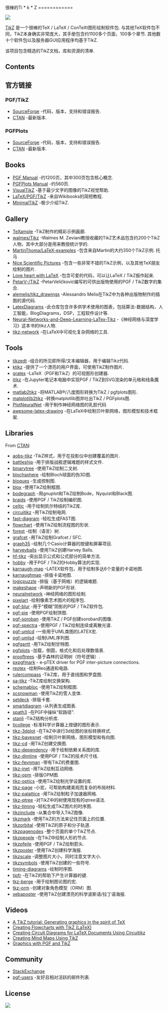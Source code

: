 <div class="github-widget" data-repo="xiaohanyu/awesome-tikz"></div>
<script async src="https://pagead2.googlesyndication.com/pagead/js/adsbygoogle.js"></script><ins class="adsbygoogle" style="display:block" data-ad-client="ca-pub-6890694312814945" data-ad-slot="5473692530" data-ad-format="auto"  data-full-width-responsive="true"></ins><script>(adsbygoogle = window.adsbygoogle || []).push({});</script>
很棒的Ti * k * Z
============

[![](https://cdn.rawgit.com/sindresorhus/awesome/master/media/badge.svg)](http://awesome.es)

[Ti*k*Z](https://en.m.wikipedia.org/wiki/PGF/TikZ)  是一个很棒的TeX / LaTeX / ConTeXt图形绘制软件包.  与其他TeX软件包不同，TikZ本身确实非常庞大，其手册包含约1100多个页面，100多个章节.  其他数十个软件包以及服务器GUI应用程序均基于TikZ.

该项目包含精选的TikZ文档，库和资源的清单.

Contents
--------


官方链接
--------------

### PGF/TikZ

-   [SourceForge](https://github.com/pgf-tikz/pgf) -代码，版本，支持和错误报告.
-   [CTAN](https://www.ctan.org/pkg/pgf) -最新版本.

### PGFPlots

-   [SourceForge](http://pgfplots.sourceforge.net/) -代码，版本，支持和错误报告.
-   [CTAN](https://www.ctan.org/pkg/pgfplots) -最新版本.

Books
-----

-   [PGF Manual](http://mirrors.ctan.org/graphics/pgf/base/doc/pgfmanual.pdf) -约1200页，其中300页包含核心概念.
-   [PGFPlots Manual](http://mirrors.ctan.org/graphics/pgf/contrib/pgfplots/doc/pgfplots.pdf) -约560页.
-   [VisualTikZ](https://www.ctan.org/pkg/visualtikz) -基于最少文字的图像的TikZ视觉帮助.
-   [LaTeX/PGF/TikZ](https://en.wikibooks.org/wiki/LaTeX/PGF/TikZ) -来自Wikibooks的简短教程.
-   [MinimalTikZ](http://cremeronline.com/LaTeX/minimaltikz.pdf) -极少介绍TikZ.

Gallery
-------

-   [TeXample](http://www.texample.net/tikz/) -TikZ制作的精彩示例画廊.
-   [walmes/Tikz](https://github.com/walmes/Tikz) -Walmes M. Zeviani教授收藏的TikZ艺术品包含约200个TikZ人物，其中大部分是用来教授统计学的.
-   [MartinThoma/LaTeX-examples](https://github.com/MartinThoma/LaTeX-examples/tree/master/tikz)  -包含来自Martin的大约350个TikZ示例.  托马
-   [Nice Scientific Pictures](https://tex.stackexchange.com/questions/158668/nice-scientific-pictures-show-off) -包含一些非常不错的TikZ示例，以及其他TeX朋友绘制的图片.
-   [Love heart with LaTeX](https://tex.stackexchange.com/questions/139733/can-we-make-a-love-heart-with-latex) -包含可爱的代码，可以让LaTeX / TikZ振作起来.
-   [PetarV-/TikZ](https://github.com/PetarV-/TikZ) -PetarVeličković编写的可供出版物使用的PGF / TikZ数字的集合.
-   [alemelis/tikz_drawings](https://github.com/alemelis/tikz_drawings) -Alessandro Melis在TikZ中为各种出版物制作的插图的源代码.
-   [LatexDiagrams](https://github.com/FriendlyUser/LatexDiagrams) -此仓库包含许多供学术使用的图表，包括算法-数据结构，人工智能，BlogDiagrams，DSP，工程软件设计等.
-   [Neural-Networks-and-Deep-Learning-LaTex-Tikz](https://github.com/LXTaven/Neural-Networks-and-Deep-Learning-LaTex-Tikz) -《神经网络与深度学习》这本书的tikz人物.
-   [tikz-network](https://github.com/hackl/tikz-network) -在LaTeX中可视化复杂网络的工具.


Tools
-----

-   [tikzedt](http://www.tikzedt.org/) -组合的所见即所得/文本编辑器，用于编辑Tikz代码.
-   [ktikz](https://github.com/fhackenberger/ktikz) -提供了一个漂亮的用户界面，可使用TikZ制作图片.
-   [gratex](https://sourceforge.net/projects/gratex/) -LaTeX（PGF和TikZ）的可视图形创建器.
-   [itikz](https://github.com/jbn/itikz) -在Jupyter笔记本电脑中实现PGF / TikZ到SVG渲染的单元格和线条魔术.
-   [matlab2tikz](https://github.com/matlab2tikz/matlab2tikz) -将MATLAB®/八度图形转换为TikZ / pgfplots图形.
-   [matplotlib2tikz](https://github.com/nschloe/matplotlib2tikz) -转换matplotlib图并吐出TikZ / PGFplots图.
-   [PlotNeuralNet](https://github.com/HarisIqbal88/PlotNeuralNet) -用于制作神经网络图的乳胶代码
-   [awesome-latex-drawing](https://github.com/xinychen/awesome-latex-drawing) -在LaTeX中绘制贝叶斯网络，图形模型和技术框架.

Libraries
---------

From [CTAN](http://www.ctan.org/tex-archive/graphics/pgf/contrib/):

-   [aobs-tikz](http://www.ctan.org/tex-archive/graphics/pgf/contrib/aobs-tikz) -TikZ样式，用于在投影仪中创建覆盖的图片.
-   [battleship](http://www.ctan.org/tex-archive/graphics/pgf/contrib/battleship) -用于排版战舰逻辑难题的样式文件.
-   [binarytree](http://www.ctan.org/tex-archive/graphics/pgf/contrib/binarytree) -使用TikZ绘制二叉树.
-   [blochsphere](http://www.ctan.org/tex-archive/graphics/pgf/contrib/blochsphere) -绘制Bloch球面的伪3D图.
-   [bloques](http://www.ctan.org/tex-archive/graphics/pgf/contrib/bloques) -生成控制图.
-   [blox](http://www.ctan.org/tex-archive/graphics/pgf/contrib/blox) -使用TikZ绘制框图.
-   [bodegraph](http://www.ctan.org/tex-archive/graphics/pgf/contrib/bodegraph) -用gnuplot和TikZ绘制Bode，Nyquist和Black图.
-   [braids](http://www.ctan.org/tex-archive/graphics/pgf/contrib/braids) -使用PGF / TikZ绘制编织图.
-   [celtic](http://www.ctan.org/tex-archive/graphics/pgf/contrib/celtic) -用于绘制凯尔特结的TikZ库.
-   [circuitikz](http://www.ctan.org/tex-archive/graphics/pgf/contrib/circuitikz) -用TikZ绘制电网.
-   [fast-diagram](http://www.ctan.org/tex-archive/graphics/pgf/contrib/fast-diagram) -轻松生成FAST图.
-   [flowchart](http://www.ctan.org/tex-archive/graphics/pgf/contrib/flowchart) -使用TikZ绘制流程图的形状.
-   [forest](http://www.ctan.org/tex-archive/graphics/pgf/contrib/forest) -绘制（语言）树.
-   [grafcet](http://www.ctan.org/tex-archive/graphics/pgf/contrib/grafcet) -用TikZ绘制Grafcet / SFC.
-   [graph35](https://ctan.org/tex-archive/graphics/graph35) –绘制几个Casio计算器的按键和屏幕项目.
-   [harveyballs](http://www.ctan.org/tex-archive/graphics/pgf/contrib/harveyballs) -使用TikZ创建Harvey Balls.
-   [hf-tikz](http://www.ctan.org/tex-archive/graphics/pgf/contrib/hf-tikz) -突出显示公式和公式部分的简单方法.
-   [hobby](http://www.ctan.org/tex-archive/graphics/pgf/contrib/hobby) -用于PGF / TikZ的Hobby算法的实现.
-   [karnaugh-map](http://www.ctan.org/tex-archive/graphics/pgf/contrib/karnaugh-map) -LATEX软件包，用于绘制多达6个变量的卡诺地图.
-   [karnaughmap](http://www.ctan.org/tex-archive/graphics/pgf/contrib/karnaughmap) -排版卡诺地图.
-   [logicpuzzle](http://www.ctan.org/tex-archive/graphics/pgf/contrib/logicpuzzle) -排版（基于网格）的逻辑难题.
-   [makeshape](http://www.ctan.org/tex-archive/graphics/pgf/contrib/makeshape) -声明新的PGF形状.
-   [neuralnetwork](http://www.ctan.org/tex-archive/graphics/pgf/contrib/neuralnetwork) -神经网络的图形绘制.
-   [pixelart](https://ctan.org/pkg/pixelart) -绘制像素艺术图片的程序包.
-   [pgf-blur](http://www.ctan.org/tex-archive/graphics/pgf/contrib/pgf-blur) -用于“模糊”阴影的PGF / TikZ软件包.
-   [pgf-pie](http://www.ctan.org/tex-archive/graphics/pgf/contrib/pgf-pie) -使用PGF绘制饼图.
-   [pgf-soroban](http://www.ctan.org/tex-archive/graphics/pgf/contrib/pgf-soroban) -使用TikZ / PGF创建soroban的图像.
-   [pgf-spectra](http://www.ctan.org/tex-archive/graphics/pgf/contrib/pgf-spectra) -使用PGF / TikZ绘制连续或离散光谱.
-   [pgf-umlcd](http://www.ctan.org/tex-archive/graphics/pgf/contrib/pgf-umlcd) -一些用于UML类图的LATEX宏.
-   [pgf-umlsd](http://www.ctan.org/tex-archive/graphics/pgf/contrib/pgf-umlsd) -绘制UML序列图.
-   [pgfgantt](http://www.ctan.org/tex-archive/graphics/pgf/contrib/pgfgantt) -用TikZ绘制甘特图.
-   [pgfplots](http://www.ctan.org/tex-archive/graphics/pgf/contrib/pgfplots) -加载，倒圆，格式化和后处理数值表.
-   [prooftrees](http://www.ctan.org/tex-archive/graphics/pgf/contrib/prooftrees) -基于森林的证明树（符号逻辑）.
-   [pxpgfmark](http://www.ctan.org/tex-archive/graphics/pgf/contrib/pxpgfmark) - e-pTEX driver for PGF inter-picture connections.
-   [reotex](http://www.ctan.org/tex-archive/graphics/pgf/contrib/reotex) -绘制Reo通道和电路.
-   [rulercompass](http://www.ctan.org/tex-archive/graphics/pgf/contrib/rulercompass) -TikZ库，用于直线图和罗盘图.
-   [sa-tikz](http://www.ctan.org/tex-archive/graphics/pgf/contrib/sa-tikz) -TikZ库绘制交换架构.
-   [schemabloc](http://www.ctan.org/tex-archive/graphics/pgf/contrib/schemabloc) -使用TikZ绘制框图.
-   [scsnowman](http://www.ctan.org/tex-archive/graphics/pgf/contrib/scsnowman) -使用TikZ的雪人变体.
-   [setdeck](http://www.ctan.org/tex-archive/graphics/pgf/contrib/setdeck) -排版卡套.
-   [smartdiagram](http://www.ctan.org/tex-archive/graphics/pgf/contrib/smartdiagram) -从列表生成图表.
-   [spath3](http://www.ctan.org/tex-archive/graphics/pgf/contrib/spath3) -在PGF中操纵“软路径”.
-   [stanli](http://www.ctan.org/tex-archive/graphics/pgf/contrib/stanli) -TikZ结构分析库.
-   [ticollege](http://www.ctan.org/tex-archive/graphics/pgf/contrib/ticollege) -标准科学计算器上按键的图形表示.
-   [tikz-3dplot](http://www.ctan.org/tex-archive/graphics/pgf/contrib/tikz-3dplot) -在TikZ中进行3d绘图的坐标转换样式.
-   [tikz-bayesnet](http://www.ctan.org/tex-archive/graphics/pgf/contrib/tikz-bayesnet) -绘制贝叶斯网络，图形模型和有向图.
-   [tikz-cd](http://www.ctan.org/tex-archive/graphics/pgf/contrib/tikz-cd) -用TikZ创建交换图.
-   [tikz-dependency](http://www.ctan.org/tex-archive/graphics/pgf/contrib/tikz-dependency) -用于绘制依赖关系图的库.
-   [tikz-dimline](http://www.ctan.org/tex-archive/graphics/pgf/contrib/tikz-dimline) -使用PGF / TikZ的技术尺寸线.
-   [tikz-feynman](http://www.ctan.org/tex-archive/graphics/pgf/contrib/tikz-feynman) -带有TikZ的费曼图.
-   [tikz-inet](http://www.ctan.org/tex-archive/graphics/pgf/contrib/tikz-inet) -用TikZ绘制互动网络.
-   [tikz-opm](http://www.ctan.org/tex-archive/graphics/pgf/contrib/tikz-opm) -排版OPM图.
-   [tikz-optics](http://www.ctan.org/tex-archive/graphics/pgf/contrib/tikz-optics) -使用TikZ绘制光学设置的库.
-   [tikz-page](http://www.ctan.org/tex-archive/graphics/pgf/contrib/tikz-page) -小宏，可帮助构建美观而复杂的布局材料.
-   [tikz-palattice](http://www.ctan.org/tex-archive/graphics/pgf/contrib/tikz-palattice) -用TikZ绘制粒子加速器网格.
-   [tikz-qtree](http://www.ctan.org/tex-archive/graphics/pgf/contrib/tikz-qtree) -对TikZ中的树使用现有的qtree语法.
-   [tikz-timing](http://www.ctan.org/tex-archive/graphics/pgf/contrib/tikz-timing) -轻松生成TikZ图片的时序图.
-   [tikzinclude](http://www.ctan.org/tex-archive/graphics/pgf/contrib/tikzinclude) -从集合中导入TikZ图像.
-   [tikzmark](http://www.ctan.org/tex-archive/graphics/pgf/contrib/tikzmark) -使用TikZ的方法来记住页面上的位置.
-   [tikzorbital](http://www.ctan.org/tex-archive/graphics/pgf/contrib/tikzorbital) -使用TikZ的原子和分子轨道.
-   [tikzpagenodes](http://www.ctan.org/tex-archive/graphics/pgf/contrib/tikzpagenodes) -整个页面的单个TikZ节点.
-   [tikzpeople](http://www.ctan.org/tex-archive/graphics/pgf/contrib/tikzpeople) -在TikZ中绘制人形的节点.
-   [tikzpfeile](http://www.ctan.org/tex-archive/graphics/pgf/contrib/tikzpfeile) -使用PGF / TikZ绘制箭头.
-   [tikzposter](http://www.ctan.org/tex-archive/graphics/pgf/contrib/tikzposter) -使用TikZ创建科学海报.
-   [tikzscale](http://www.ctan.org/tex-archive/graphics/pgf/contrib/tikzscale) -调整图片大小，同时注意文字大小.
-   [tikzsymbols](http://www.ctan.org/tex-archive/graphics/pgf/contrib/tikzsymbols) -使用TikZ创建的一些符号.
-   [timing-diagrams](http://www.ctan.org/tex-archive/graphics/pgf/contrib/timing-diagrams) -绘制时序图.
-   [tipfr](http://www.ctan.org/tex-archive/graphics/pgf/contrib/tipfr) -在TikZ的帮助下产生计算器的键.
-   [tkz-berge](https://www.ctan.org/pkg/tkz-berge) -用于绘制图论图的宏.
-   [tkz-orm](http://www.ctan.org/tex-archive/graphics/pgf/contrib/tkz-orm) -创建对象角色模型（ORM）图.
-   [xebaposter](http://www.ctan.org/tex-archive/graphics/pgf/contrib/xebaposter) -使用TikZ创建漂亮的科学波斯语/拉丁语海报.

Videos
-----

-   [A TikZ tutorial: Generating graphics in the spirit of TeX](https://www.youtube.com/watch?v=hYjsJVXBlvM)
-   [Creating Flowcharts with TikZ (LaTeX)](https://www.youtube.com/watch?v=LoBC8zIB-3k)
-   [Creating Circuit Diagrams for LaTeX Documents Using Circuitikz](https://www.youtube.com/watch?v=WRTELZP1l0Y)
-   [Creating Mind Maps Using TikZ](https://www.youtube.com/watch?v=V9vQ118o2kk)
-   [Graphics with PGF and TikZ](https://www.youtube.com/watch?v=BaHuvXmTPwE&t=1268s)

Community
---------

-   [StackExchange](https://tex.stackexchange.com/questions/tagged/tikz-pgf)
-   [pgf-users](https://sourceforge.net/p/pgf/mailman/pgf-users/) -友好且相对活跃的邮件列表.

License
-------

[![](http://opentf.github.io/GuokrBadge/cc/gs/cc_by.flat.guokr.32.svg)](https://creativecommons.org/licenses/by/4.0/)

